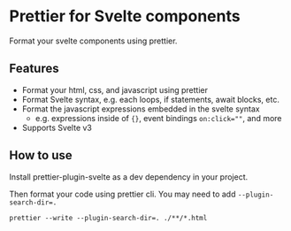 # Prettier for Svelte components

Format your svelte components using prettier.

## Features

-   Format your html, css, and javascript using prettier
-   Format Svelte syntax, e.g. each loops, if statements, await blocks, etc.
-   Format the javascript expressions embedded in the svelte syntax
    -   e.g. expressions inside of `{}`, event bindings `on:click=""`, and more
-   Supports Svelte v3

## How to use

Install prettier-plugin-svelte as a dev dependency in your project.

Then format your code using prettier cli. You may need to add `--plugin-search-dir=.`

```
prettier --write --plugin-search-dir=. ./**/*.html
```
